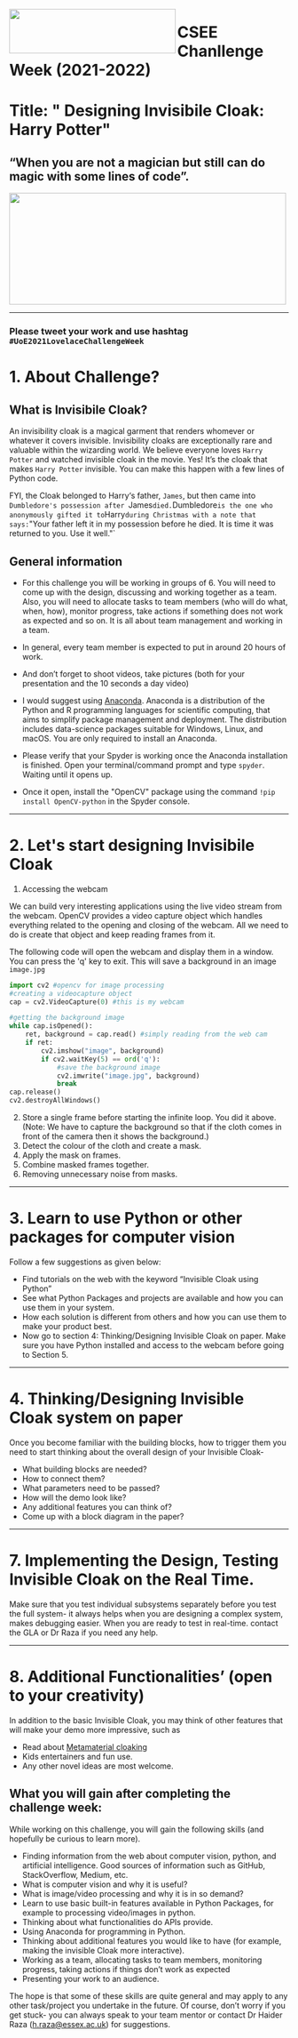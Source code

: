 <p>
<img align="left" src="https://edabroad.nau.edu/_customtags/ct_Image.cfm?Image_ID=43322" width="300" height="80" /> 
</p>

# CSEE Chanllenge Week (2021-2022)
# Title: " Designing Invisibile Cloak: Harry Potter"
## “When you are not a magician but still can do magic with some lines of code”.

<p>
<img align="centre" src="https://25.media.tumblr.com/f89e642fc0e4f2a7fcab887fd85de03f/tumblr_moedgiFiaY1r6xvfko1_500.gif" width="499" height="201" /> 
</p>

*** 

### Please tweet your work and use hashtag `#UoE2021LovelaceChallengeWeek`

# 1. About Challenge?

## What is Invisibile Cloak?

An invisibility cloak is a magical garment that renders whomever or whatever it covers invisible. Invisibility cloaks are exceptionally rare and valuable within the wizarding world. We believe everyone loves `Harry Potter` and watched invisible cloak in the movie. Yes! It’s the cloak that makes `Harry Potter` invisible. You can make this happen with a few lines of Python code.

FYI, the Cloak belonged to Harry‘s father, `James`, but then came into `Dumbledore's possession after `James` died. `Dumbledore` is the one who anonymously gifted it to `Harry` during Christmas with a note that says: `"Your father left it in my possession before he died. It is time it was returned to you. Use it well."`


## General information 

* For this challenge you will be working in groups of 6. You will need to come up with the design, discussing and working together as a team. Also, you will need to allocate tasks to team members (who will do what, when, how), monitor progress, take actions if something does not work as expected and so on. It is all about team management and working in a team. 

* In general, every team member is expected to put in around 20 hours of work.

* And don’t forget to shoot videos, take pictures (both for your presentation and the 10 seconds a day video)

* I would suggest using [Anaconda](https://www.anaconda.com/). Anaconda is a distribution of the Python and R programming languages for scientific computing, that aims to simplify package management and deployment. The distribution includes data-science packages suitable for Windows, Linux, and macOS. You are only required to install an Anaconda. 

* Please verify that your Spyder is working once the Anaconda installation is finished. Open your terminal/command prompt and type `spyder`. Waiting until it opens up. 

* Once it open, install the "OpenCV" package using the command `!pip install OpenCV-python` in the Spyder console.

*** 

# 2. Let's start designing Invisibile Cloak

1. Accessing the webcam 

We can build very interesting applications using the live video stream from the webcam. OpenCV provides a video capture object which handles everything related to the opening and closing of the webcam. All we need to do is create that object and keep reading frames from it.

The following code will open the webcam and display them in a window. You can press the 'q' key to exit. This will save a background in an image `image.jpg`

```python
import cv2 #opencv for image processing
#creating a videocapture object
cap = cv2.VideoCapture(0) #this is my webcam

#getting the background image
while cap.isOpened():
    ret, background = cap.read() #simply reading from the web cam
    if ret:
        cv2.imshow("image", background)
        if cv2.waitKey(5) == ord('q'):
            #save the background image
            cv2.imwrite("image.jpg", background)
            break
cap.release()
cv2.destroyAllWindows()
```

2. Store a single frame before starting the infinite loop. You did it above. (Note: We have to capture the background so that if the cloth comes in front of the camera then it shows the background.)
3. Detect the colour of the cloth and create a mask.
4. Apply the mask on frames.
5. Combine masked frames together.
6. Removing unnecessary noise from masks.


*** 

# 3. Learn to use Python or other packages for computer vision

Follow a few suggestions as given below:

* Find tutorials on the web with the keyword “Invisible Cloak using Python”
* See what Python Packages and projects are available and how you can use them in your system. 
* How each solution is different from others and how you can use them to make your product best. 
* Now go to section 4: Thinking/Designing Invisible Cloak on paper. Make sure you have Python installed and access to the webcam before going to Section 5. 

*** 

# 4. Thinking/Designing Invisible Cloak system on paper

Once you become familiar with the building blocks, how to trigger them you need to start thinking about the overall design of your Invisible Cloak-

* What building blocks are needed?
* How to connect them?
* What parameters need to be passed?
* How will the demo look like?
* Any additional features you can think of?
* Come up with a block diagram in the paper?


*** 

# 7. Implementing the Design, Testing Invisible Cloak on the Real Time. 

Make sure that you test individual subsystems separately before you test the full system- it always helps when you are designing a complex system, makes debugging easier. When you are ready to test in real-time. contact the GLA or Dr Raza if you need any help. 

*** 

# 8. Additional Functionalities’ (open to your creativity)
In addition to the basic Invisible Cloak, you may think of other features that will make your demo more impressive, such as 

* Read about [Metamaterial cloaking](https://en.wikipedia.org/wiki/Metamaterial_cloaking)
* Kids entertainers and fun use. 
* Any other novel ideas are most welcome. 


## What you will gain after completing the challenge week:


While working on this challenge, you will gain the following skills (and hopefully be curious to learn more).

* Finding information from the web about computer vision, python, and artificial intelligence. Good sources of information such as  GitHub, StackOverflow, Medium, etc. 
* What is computer vision and why it is useful? 
* What is image/video processing and why it is in so demand?
* Learn to use basic built-in features available in Python Packages, for example to processing video/images in python. 
* Thinking about what functionalities do APIs provide. 
* Using Anaconda for programming in Python. 
* Thinking about additional features you would like to have (for example, making the invisible Cloak more interactive).
* Working as a team, allocating tasks to team members, monitoring progress, taking actions if things don’t work as expected
* Presenting your work to an audience.

The hope is that some of these skills are quite general and may apply to any other task/project you undertake in the future. Of course, don’t worry if you get stuck- you can always speak to your team mentor or contact Dr Haider Raza (h.raza@essex.ac.uk) for suggestions.
